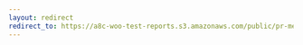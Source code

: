 ```yaml
---
layout: redirect
redirect_to: https://a8c-woo-test-reports.s3.amazonaws.com/public/pr-merge/41285/api/index.html
---
```

